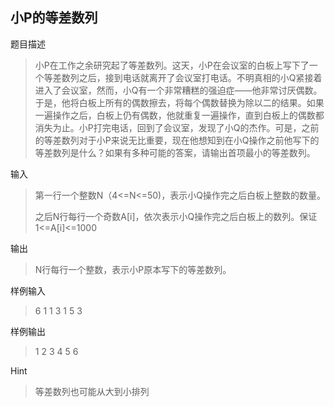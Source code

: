 ## 小P的等差数列

题目描述
> 小P在工作之余研究起了等差数列。这天，小P在会议室的白板上写下了一个等差数列之后，接到电话就离开了会议室打电话。不明真相的小Q紧接着进入了会议室，然而，小Q有一个非常糟糕的强迫症——他非常讨厌偶数。于是，他将白板上所有的偶数擦去，将每个偶数替换为除以二的结果。如果一遍操作之后，白板上仍有偶数，他就重复一遍操作，直到白板上的偶数都消失为止。小P打完电话，回到了会议室，发现了小Q的杰作。可是，之前的等差数列对于小P来说无比重要，现在他想知到在小Q操作之前他写下的等差数列是什么？如果有多种可能的答案，请输出首项最小的等差数列。

输入
> 第一行一个整数N（4<=N<=50)，表示小Q操作完之后白板上整数的数量。
> 
> 之后N行每行一个奇数A[i]，依次表示小Q操作完之后白板上的数列。保证1<=A[i]<=1000

输出
> N行每行一个整数，表示小P原本写下的等差数列。

样例输入
> 6
1
1
3
1
5
3

样例输出
> 1
2
3
4
5
6

Hint

> 等差数列也可能从大到小排列